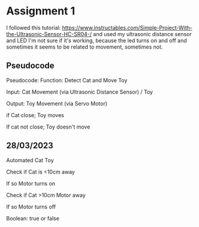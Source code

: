 # Assignment 1

I followed this tutorial: https://www.instructables.com/Simple-Project-With-the-Ultrasonic-Sensor-HC-SR04-/ and used my ultrasonic distance sensor and LED
I'm not sure if it's working, because the led turns on and off and sometimes it seems to be related to movement, sometimes not.

## Pseudocode

Pseudocode: Function: Detect Cat and Move Toy

Input: Cat Movement (via Ultrasonic Distance Sensor) / Toy

Output: Toy Movement (via Servo Motor)

if Cat close; Toy moves

If cat not close; Toy doesn't move

## 28/03/2023

Automated Cat Toy

Check if Cat is <10cm away

If so Motor turns on

Check if Cat >10cm Motor away

If so Motor turns off

Boolean: true or false
